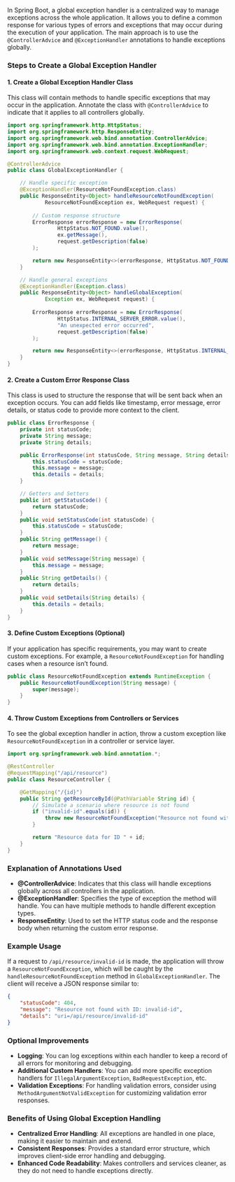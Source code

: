 In Spring Boot, a global exception handler is a centralized way to manage exceptions across the whole application. It allows you to define a common response for various types of errors and exceptions that may occur during the execution of your application. The main approach is to use the `@ControllerAdvice` and `@ExceptionHandler` annotations to handle exceptions globally.

### Steps to Create a Global Exception Handler

#### 1. Create a Global Exception Handler Class

This class will contain methods to handle specific exceptions that may occur in the application. Annotate the class with `@ControllerAdvice` to indicate that it applies to all controllers globally.

```java
import org.springframework.http.HttpStatus;
import org.springframework.http.ResponseEntity;
import org.springframework.web.bind.annotation.ControllerAdvice;
import org.springframework.web.bind.annotation.ExceptionHandler;
import org.springframework.web.context.request.WebRequest;

@ControllerAdvice
public class GlobalExceptionHandler {

    // Handle specific exception
    @ExceptionHandler(ResourceNotFoundException.class)
    public ResponseEntity<Object> handleResourceNotFoundException(
            ResourceNotFoundException ex, WebRequest request) {
        
        // Custom response structure
        ErrorResponse errorResponse = new ErrorResponse(
                HttpStatus.NOT_FOUND.value(),
                ex.getMessage(),
                request.getDescription(false)
        );

        return new ResponseEntity<>(errorResponse, HttpStatus.NOT_FOUND);
    }

    // Handle general exceptions
    @ExceptionHandler(Exception.class)
    public ResponseEntity<Object> handleGlobalException(
            Exception ex, WebRequest request) {
        
        ErrorResponse errorResponse = new ErrorResponse(
                HttpStatus.INTERNAL_SERVER_ERROR.value(),
                "An unexpected error occurred",
                request.getDescription(false)
        );

        return new ResponseEntity<>(errorResponse, HttpStatus.INTERNAL_SERVER_ERROR);
    }
}
```

#### 2. Create a Custom Error Response Class

This class is used to structure the response that will be sent back when an exception occurs. You can add fields like timestamp, error message, error details, or status code to provide more context to the client.

```java
public class ErrorResponse {
    private int statusCode;
    private String message;
    private String details;

    public ErrorResponse(int statusCode, String message, String details) {
        this.statusCode = statusCode;
        this.message = message;
        this.details = details;
    }

    // Getters and Setters
    public int getStatusCode() {
        return statusCode;
    }
    public void setStatusCode(int statusCode) {
        this.statusCode = statusCode;
    }
    public String getMessage() {
        return message;
    }
    public void setMessage(String message) {
        this.message = message;
    }
    public String getDetails() {
        return details;
    }
    public void setDetails(String details) {
        this.details = details;
    }
}
```

#### 3. Define Custom Exceptions (Optional)

If your application has specific requirements, you may want to create custom exceptions. For example, a `ResourceNotFoundException` for handling cases when a resource isn’t found.

```java
public class ResourceNotFoundException extends RuntimeException {
    public ResourceNotFoundException(String message) {
        super(message);
    }
}
```

#### 4. Throw Custom Exceptions from Controllers or Services

To see the global exception handler in action, throw a custom exception like `ResourceNotFoundException` in a controller or service layer.

```java
import org.springframework.web.bind.annotation.*;

@RestController
@RequestMapping("/api/resource")
public class ResourceController {

    @GetMapping("/{id}")
    public String getResourceById(@PathVariable String id) {
        // Simulate a scenario where resource is not found
        if ("invalid-id".equals(id)) {
            throw new ResourceNotFoundException("Resource not found with ID: " + id);
        }

        return "Resource data for ID " + id;
    }
}
```

### Explanation of Annotations Used

- **@ControllerAdvice**: Indicates that this class will handle exceptions globally across all controllers in the application.
- **@ExceptionHandler**: Specifies the type of exception the method will handle. You can have multiple methods to handle different exception types.
- **ResponseEntity**: Used to set the HTTP status code and the response body when returning the custom error response.

### Example Usage

If a request to `/api/resource/invalid-id` is made, the application will throw a `ResourceNotFoundException`, which will be caught by the `handleResourceNotFoundException` method in `GlobalExceptionHandler`. The client will receive a JSON response similar to:

```json
{
    "statusCode": 404,
    "message": "Resource not found with ID: invalid-id",
    "details": "uri=/api/resource/invalid-id"
}
```

### Optional Improvements

- **Logging**: You can log exceptions within each handler to keep a record of all errors for monitoring and debugging.
- **Additional Custom Handlers**: You can add more specific exception handlers for `IllegalArgumentException`, `BadRequestException`, etc.
- **Validation Exceptions**: For handling validation errors, consider using `MethodArgumentNotValidException` for customizing validation error responses.

### Benefits of Using Global Exception Handling

- **Centralized Error Handling**: All exceptions are handled in one place, making it easier to maintain and extend.
- **Consistent Responses**: Provides a standard error structure, which improves client-side error handling and debugging.
- **Enhanced Code Readability**: Makes controllers and services cleaner, as they do not need to handle exceptions directly.